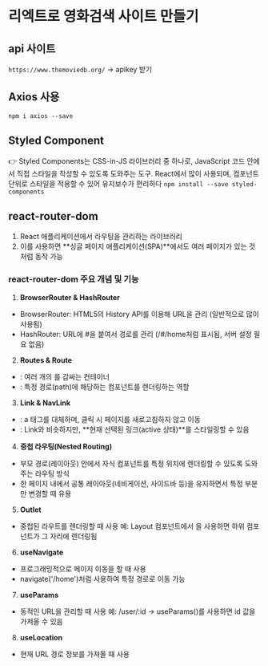 # 리엑트로 영화검색 사이트 만들기

## api 사이트
`https://www.themoviedb.org/`
-> apikey 받기

## Axios 사용
`npm i axios --save` 

## Styled Component
👉 Styled Components는 CSS-in-JS 라이브러리 중 하나로, JavaScript 코드 안에서 직접 스타일을 작성할 수 있도록 도와주는 도구. React에서 많이 사용되며, 컴포넌트 단위로 스타일을 적용할 수 있어 유지보수가 편리하다
`npm install --save styled-components`

## react-router-dom
1. React 애플리케이션에서 라우팅을 관리하는 라이브러리
2. 이를 사용하면 **싱글 페이지 애플리케이션(SPA)**에서도 여러 페이지가 있는 것처럼 동작 가능

### react-router-dom 주요 개념 및 기능
1. **BrowserRouter & HashRouter**
- BrowserRouter: HTML5의 History API를 이용해 URL을 관리 (일반적으로 많이 사용됨)
- HashRouter: URL에 #을 붙여서 경로를 관리 (/#/home처럼 표시됨, 서버 설정 필요 없음)
2. **Routes & Route**
- <Routes>: 여러 개의 <Route>를 감싸는 컨테이너
- <Route>: 특정 경로(path)에 해당하는 컴포넌트를 렌더링하는 역할
3. **Link & NavLink**
- <Link>: a 태그를 대체하며, 클릭 시 페이지를 새로고침하지 않고 이동
- <NavLink>: Link와 비슷하지만, **현재 선택된 링크(active 상태)**를 스타일링할 수 있음
4. **중첩 라우팅(Nested Routing)**
- 부모 경로(레이아웃) 안에서 자식 컴포넌트를 특정 위치에 렌더링할 수 있도록 도와주는 라우팅 방식
- 한 페이지 내에서 공통 레이아웃(네비게이션, 사이드바 등)을 유지하면서 특정 부분만 변경할 때 유용
5.  **Outlet**
- 중첩된 라우트를 렌더링할 때 사용
예: Layout 컴포넌트에서 <Outlet />을 사용하면 하위 컴포넌트가 그 자리에 렌더링됨
6. **useNavigate**
- 프로그래밍적으로 페이지 이동을 할 때 사용
- navigate('/home')처럼 사용하여 특정 경로로 이동 가능
7. **useParams**
- 동적인 URL을 관리할 때 사용
예: /user/:id → useParams()를 사용하면 id 값을 가져올 수 있음
8. **useLocation**
- 현재 URL 경로 정보를 가져올 때 사용